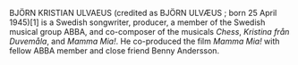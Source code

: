 BJÖRN KRISTIAN ULVAEUS (credited as BJÖRN ULVÆUS ; born 25 April 1945)[1] is a Swedish songwriter, producer, a member of the Swedish musical group ABBA, and co-composer of the musicals _Chess_, _Kristina från Duvemåla_, and _Mamma Mia!_. He co-produced the film _Mamma Mia!_ with fellow ABBA member and close friend Benny Andersson.
